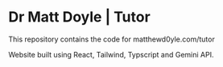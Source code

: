 # Dr Matt Doyle | Tutor

This repository contains the code for matthewd0yle.com/tutor

Website built using React, Tailwind, Typscript and Gemini API.
